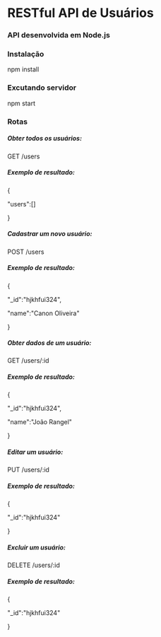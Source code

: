 <h1>RESTful API de Usuários</h1>

<h3>API desenvolvida em Node.js</h3>

<h3>Instalação</h3>
<p>npm install</p>

<h3>Excutando servidor</h3>
<p>npm start</p>

<h3>Rotas</h3>

<h5>Obter todos os usuários:</h5>
<p>GET /users<p>    
<h5>Exemplo de resultado:</h5>

<p>{</p>
<p>    "users":[]</p>
<p>}</p>
    
<h5>Cadastrar um novo usuário:</h5>
<p>POST /users</p>
<h5>Exemplo de resultado:</h5>

<p>{</p>
<p>    "_id":"hjkhfui324",</p>
<p>    "name":"Canon Oliveira"</p>
<p>}</p>

<h5>Obter dados de um usuário:</h5>
<p>GET /users/:id</p>
<h5>Exemplo de resultado:</h5>

<p>{</p>
<p>    "_id":"hjkhfui324",</p>
<p>    "name":"João Rangel"</p>
<p>}</p>

<h5>Editar um usuário:</h5>
<p>PUT /users/:id</p>
<h5>Exemplo de resultado:</h5>

<p>{</p>
<p>    "_id":"hjkhfui324"</p>
<p>}</p>

<h5>Excluir um usuário:</h5>
<p>DELETE /users/:id</p>
<h5>Exemplo de resultado:</h5>

<p>{</p>
<p>    "_id":"hjkhfui324"</p>
<p>}</p>
